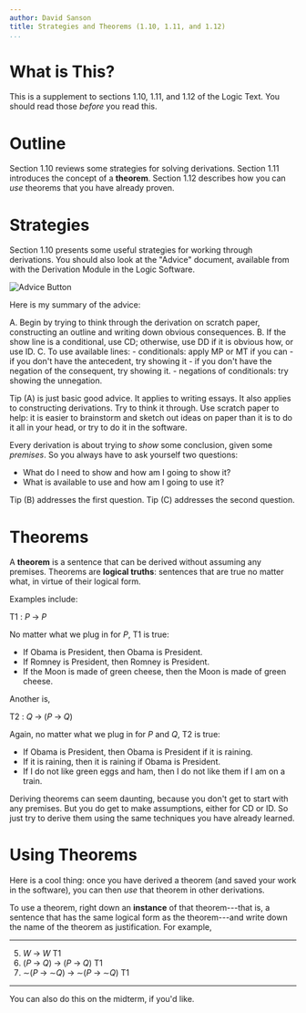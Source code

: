 ```yaml
---
author: David Sanson
title: Strategies and Theorems (1.10, 1.11, and 1.12)
...
```


What is This?
=============

This is a supplement to sections 1.10, 1.11, and 1.12 of the Logic Text.
You should read those *before* you read this.

Outline
=======

Section 1.10 reviews some strategies for solving derivations. Section
1.11 introduces the concept of a **theorem**. Section 1.12 describes how
you can *use* theorems that you have already proven.

Strategies
==========

Section 1.10 presents some useful strategies for working through
derivations. You should also look at the "Advice" document, available
from with the Derivation Module in the Logic Software.

![Advice
Button](http://files.davidsanson.com/logic2010/advice_button.png)

Here is my summary of the advice:

A.  Begin by trying to think through the derivation on scratch paper,
    constructing an outline and writing down obvious consequences.
B.  If the show line is a conditional, use CD; otherwise, use DD if it
    is obvious how, or use ID.
C.  To use available lines:
    -   conditionals: apply MP or MT if you can
        -   if you don't have the antecedent, try showing it
        -   if you don't have the negation of the consequent, try
            showing it.
    -   negations of conditionals: try showing the unnegation.

Tip (A) is just basic good advice. It applies to writing essays. It also
applies to constructing derivations. Try to think it through. Use
scratch paper to help: it is easier to brainstorm and sketch out ideas
on paper than it is to do it all in your head, or try to do it in the
software.

Every derivation is about trying to *show* some conclusion, given some
*premises*. So you always have to ask yourself two questions:

-   What do I need to show and how am I going to show it?
-   What is available to use and how am I going to use it?

Tip (B) addresses the first question. Tip (C) addresses the second
question.

Theorems
========

A **theorem** is a sentence that can be derived without assuming any
premises. Theorems are **logical truths**: sentences that are true no
matter what, in virtue of their logical form.

Examples include:

T1
:   $P{\mathbin{\rightarrow}}P$

No matter what we plug in for $P$, T1 is true:

-   If Obama is President, then Obama is President.
-   If Romney is President, then Romney is President.
-   If the Moon is made of green cheese, then the Moon is made of green
    cheese.

Another is,

T2
:   $Q{\mathbin{\rightarrow}}(P{\mathbin{\rightarrow}}Q)$

Again, no matter what we plug in for $P$ and $Q$, T2 is true:

-   If Obama is President, then Obama is President if it is raining.
-   If it is raining, then it is raining if Obama is President.
-   If I do not like green eggs and ham, then I do not like them if I am
    on a train.

Deriving theorems can seem daunting, because you don't get to start with
any premises. But you do get to make assumptions, either for CD or ID.
So just try to derive them using the same techniques you have already
learned.

Using Theorems
==============

Here is a cool thing: once you have derived a theorem (and saved your
work in the software), you can then *use* that theorem in other
derivations.

To use a theorem, right down an **instance** of that theorem---that is,
a sentence that has the same logical form as the theorem---and write
down the name of the theorem as justification. For example,

  ---- ------------------------------------------------------------------------------------------------------------------------------------------------- ----
  5.   $W{\mathbin{\rightarrow}}W$                                                                                                                       T1
  6.   $(P{\mathbin{\rightarrow}}Q){\mathbin{\rightarrow}}(P{\mathbin{\rightarrow}}Q)$                                                                   T1
  7.   ${\mathord{\sim}}(P{\mathbin{\rightarrow}}{\mathord{\sim}}Q){\mathbin{\rightarrow}}{\mathord{\sim}}(P{\mathbin{\rightarrow}}{\mathord{\sim}}Q)$   T1
  ---- ------------------------------------------------------------------------------------------------------------------------------------------------- ----

You can also do this on the midterm, if you'd like.
